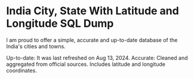 # India City, State With Latitude and Longitude SQL Dump
I am proud to offer a simple, accurate and up-to-date database of the India's cities and towns. 

Up-to-date: It was last refreshed on Aug 13, 2024.
Accurate: Cleaned and aggregated from official sources. Includes latitude and longitude coordinates.
